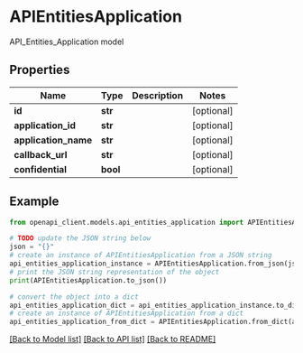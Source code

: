 # APIEntitiesApplication

API_Entities_Application model

## Properties

Name | Type | Description | Notes
------------ | ------------- | ------------- | -------------
**id** | **str** |  | [optional] 
**application_id** | **str** |  | [optional] 
**application_name** | **str** |  | [optional] 
**callback_url** | **str** |  | [optional] 
**confidential** | **bool** |  | [optional] 

## Example

```python
from openapi_client.models.api_entities_application import APIEntitiesApplication

# TODO update the JSON string below
json = "{}"
# create an instance of APIEntitiesApplication from a JSON string
api_entities_application_instance = APIEntitiesApplication.from_json(json)
# print the JSON string representation of the object
print(APIEntitiesApplication.to_json())

# convert the object into a dict
api_entities_application_dict = api_entities_application_instance.to_dict()
# create an instance of APIEntitiesApplication from a dict
api_entities_application_from_dict = APIEntitiesApplication.from_dict(api_entities_application_dict)
```
[[Back to Model list]](../README.md#documentation-for-models) [[Back to API list]](../README.md#documentation-for-api-endpoints) [[Back to README]](../README.md)


